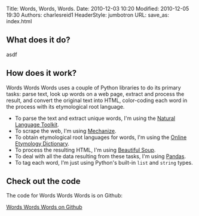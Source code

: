 Title: Words, Words, Words.
Date: 2010-12-03 10:20
Modified: 2010-12-05 19:30
Authors: charlesreid1
HeaderStyle: jumbotron
URL: 
save_as: index.html

## What does it do?

asdf

## How does it work?

Words Words Words uses a couple of Python libraries to do its primary tasks: parse text, look up words on a web page, extract and process the result, and convert the original text into HTML, color-coding each word in the process with its etymological root language.

* To parse the text and extract unique words, I'm using the [Natural Language Toolkit](http://www.nltk.org).
* To scrape the web, I'm using [Mechanize](http://wwwsearch.sourceforge.net/mechanize/).
* To obtain etymological root languages for words, I'm using the [Online Etymology Dictionary](http://www.etymonline.com).
* To process the resulting HTML, I'm using [Beautiful Soup](http://www.crummy.com/software/BeautifulSoup/bs4/doc/).
* To deal with all the data resulting from these tasks, I'm using [Pandas](http://pandas.pydata.org/).
* To tag each word, I'm just using Python's built-in ```list``` and ```string``` types.

## Check out the code

The code for Words Words Words is on Github:

<a class="btn btn-success" href="http://github.com/charlesreid1/wordswordswords" role="button">Words Words Words on Github</a>

